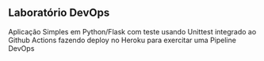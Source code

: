 ## Laboratório DevOps 

Aplicação Simples em Python/Flask com teste usando Unittest integrado ao Github Actions fazendo deploy no Heroku para exercitar uma Pipeline DevOps
